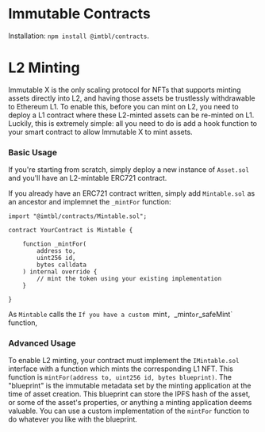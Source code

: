 
# Immutable Contracts

Installation: `npm install @imtbl/contracts`.

# L2 Minting

Immutable X is the only scaling protocol for NFTs that supports minting assets directly into L2, and having those assets be trustlessly withdrawable to Ethereum L1. To enable this, before you can mint on L2, you need to deploy a L1 contract where these L2-minted assets can be re-minted on L1. Luckily, this is extremely simple: all you need to do is add a hook function to your smart contract to allow Immutable X to mint assets. 

### Basic Usage

If you're starting from scratch, simply deploy a new instance of `Asset.sol` and you'll have an L2-mintable ERC721 contract.

If you already have an ERC721 contract written, simply add `Mintable.sol` as an ancestor and implemnet the `_mintFor` function: 

```
import "@imtbl/contracts/Mintable.sol";

contract YourContract is Mintable {

    function _mintFor(
        address to,
        uint256 id,
        bytes calldata
    ) internal override {
        // mint the token using your existing implementation
    }

}
```

As `Mintable` calls the `If you have a custom `mint`, `_mint` or `_safeMint` function, 

### Advanced Usage

To enable L2 minting, your contract must implement the `IMintable.sol` interface with a function which mints the corresponding L1 NFT. This function is `mintFor(address to, uint256 id, bytes blueprint)`. The "blueprint" is the immutable metadata set by the minting application at the time of asset creation. This blueprint can store the IPFS hash of the asset, or some of the asset's properties, or anything a minting application deems valuable. You can use a custom implementation of the `mintFor` function to do whatever you like with the blueprint.



